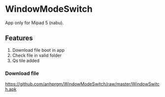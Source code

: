 # WindowModeSwitch
App only for Mipad 5 (nabu).
## Features
1. Download file boot in app
2. Check file in valid folder
3. Qs tile added
### Download file
https://github.com/anhprgm/WindowModeSwitch/raw/master/WindowSwitch.apk

